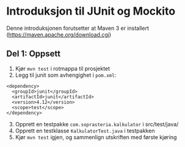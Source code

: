 # Introduksjon til JUnit og Mockito

Denne introduksjonen forutsetter at Maven 3 er installert (https://maven.apache.org/download.cgi)

## Del 1: Oppsett
1. Kjør `mvn test` i rotmappa til prosjektet
2. Legg til junit som avhengighet i `pom.xml`:

```
<dependency>
  <groupId>junit</groupId>
  <artifactId>junit</artifactId>
  <version>4.12</version>
  <scope>test</scope>
</dependency>
```

3. Opprett en testpakke `com.soprasteria.kalkulator` i src/test/java/
4. Opprett en testklasse `KalkulatorTest.java` i testpakken
5. Kjør `mvn test` igjen, og sammenlign utskriften med første kjøring

